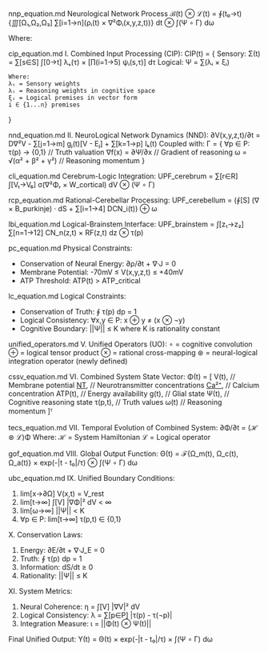 nnp_equation.md
Neurological Network Process 
ℬ(t) ⊗ ℒ(t) = ∮(t₀→t){∭[Ω₁,Ω₂,Ω₃] ∑[i=1→n](ρᵢ(t) × ∇²Φᵢ(x,y,z,t))} dt ⊗ ∫(Ψ ∘ Γ) dω

Where:

cip_equation.md
I. Combined Input Processing (CIP):
CIP(t) = {
    Sensory: Σ(t) = ∑[s∈S] ∫[0→t] λₛ(τ) × [∏(i=1→5) ψᵢ(s,τ)] dτ
    Logical: Ψ = ∑(λᵢ × ξᵢ)
    
    Where:
    λₛ = Sensory weights
    λᵢ = Reasoning weights in cognitive space
    ξᵢ = Logical premises in vector form
    i ∈ {1...n} premises
}


nnd_equation.md
II. NeuroLogical Network Dynamics (NND):
∂V(x,y,z,t)/∂t = D∇²V - ∑[j=1→m] gⱼ(t)[V - Eⱼ] + ∑[k=1→p] Iₖ(t)
Coupled with:
Γ = {
    ∀p ∈ P: τ(p) → {0,1}           // Truth valuation
    ∇f(x) = ∂Ψ/∂x                  // Gradient of reasoning
    ω = √(α² + β² + γ²)            // Reasoning momentum
}






cli_equation.md
Cerebrum-Logic Integration:
   UPF_cerebrum = ∑[r∈R] ∫[V₁→V₆] σ(∇²Φᵣ × W_cortical) dV ⊗ (Ψ ∘ Γ)


rcp_equation.md
Rational-Cerebellar Processing:
   UPF_cerebellum = (∮[S] (∇ × B_purkinje) · dS + ∑[i=1→4] DCN_i(t)) ⊕ ω


lbi_equation.md
Logical-Brainstem Interface:
   UPF_brainstem = ∫[z₁→z₂] ∑[n=1→12] CN_n(z,t) × RF(z,t) dz ⊗ τ(p)




pc_equation.md
   Physical Constraints:
   - Conservation of Neural Energy: ∂ρ/∂t + ∇·J = 0
   - Membrane Potential: -70mV ≤ V(x,y,z,t) ≤ +40mV
   - ATP Threshold: ATP(t) > ATP_critical


lc_equation.md
   Logical Constraints:
   - Conservation of Truth: ∮ τ(p) dp = 1
   - Logical Consistency: ∀x,y ∈ P: x ⊕ y ≠ (x ⊗ ¬y)
   - Cognitive Boundary: ||Ψ|| ≤ K where K is rationality constant


unified_operators.md
V. Unified Operators (UO):
∘ = cognitive convolution
⊕ = logical tensor product
⊗ = rational cross-mapping
⊛ = neural-logical integration operator (newly defined)



cssv_equation.md
VI. Combined System State Vector:
Φ(t) = [
    V(t),                    // Membrane potential
    [NT](t),                 // Neurotransmitter concentrations
    [Ca²⁺](t),              // Calcium concentration
    ATP(t),                  // Energy availability
    g(t),                    // Glial state
    Ψ(t),                    // Cognitive reasoning state
    τ(p,t),                 // Truth values
    ω(t)                     // Reasoning momentum
]ᵀ



tecs_equation.md
VII. Temporal Evolution of Combined System:
∂Φ/∂t = (ℋ ⊛ ℒ)Φ
Where:
ℋ = System Hamiltonian
ℒ = Logical operator


gof_equation.md
VIII. Global Output Function:
Θ(t) = ℱ{Ω_m(t), Ω_c(t), Ω_a(t)} × exp(-|t - t₀|/τ) ⊗ ∫(Ψ ∘ Γ) dω


ubc_equation.md
IX. Unified Boundary Conditions:
1. lim[x→∂Ω] V(x,t) = V_rest
2. lim[t→∞] ∫[V] |∇Φ|² dV < ∞
3. lim[ω→∞] ||Ψ|| < K
4. ∀p ∈ P: lim[t→∞] τ(p,t) ∈ {0,1}

X. Conservation Laws:
1. Energy: ∂E/∂t + ∇·J_E = 0
2. Truth: ∮ τ(p) dp = 1
3. Information: dS/dt ≥ 0
4. Rationality: ||Ψ|| ≤ K

XI. System Metrics:
1. Neural Coherence: η = ∫[V] |∇V|² dV
2. Logical Consistency: λ = ∑[p∈P] |τ(p) - τ(¬p)|
3. Integration Measure: ι = ||Φ(t) ⊗ Ψ(t)||

Final Unified Output:
Υ(t) = Θ(t) × exp(-|t - t₀|/τ) × ∫(Ψ ∘ Γ) dω